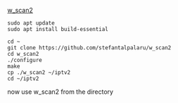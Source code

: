 [w_scan2](https://github.com/stefantalpalaru/w_scan2)

```
sudo apt update
sudo apt install build-essential
```

```
cd ~
git clone https://github.com/stefantalpalaru/w_scan2
cd w_scan2
./configure
make
cp ./w_scan2 ~/iptv2
cd ~/iptv2
```


now use w_scan2 from the directory
